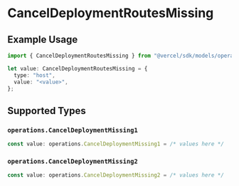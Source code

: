 # CancelDeploymentRoutesMissing

## Example Usage

```typescript
import { CancelDeploymentRoutesMissing } from "@vercel/sdk/models/operations";

let value: CancelDeploymentRoutesMissing = {
  type: "host",
  value: "<value>",
};
```

## Supported Types

### `operations.CancelDeploymentMissing1`

```typescript
const value: operations.CancelDeploymentMissing1 = /* values here */
```

### `operations.CancelDeploymentMissing2`

```typescript
const value: operations.CancelDeploymentMissing2 = /* values here */
```

